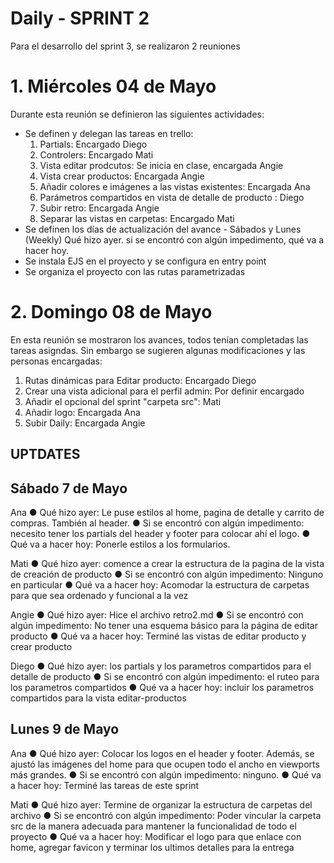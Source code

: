 # Daily - SPRINT 2

Para el desarrollo del sprint 3, se realizaron 2 reuniones

# 1. Miércoles 04 de Mayo

Durante esta reunión se definieron las siguientes actividades:

- Se definen y delegan las tareas en trello:
  1. Partials: Encargado Diego
  2. Controlers: Encargado Mati
  3. Vista editar prodcutos: Se inicia en clase, encargada Angie
  4. Vista crear productos: Encargada Angie
  5. Añadir colores e imágenes a las vistas existentes: Encargada Ana
  6. Parámetros compartidos en vista de detalle de producto : Diego
  7. Subir retro: Encargada Angie
  8. Separar las vistas en carpetas: Encargado Mati
- Se definen los días de actualización del avance - Sábados y Lunes (Weekly) Qué hizo ayer. si se encontró con algún impedimento, qué va a hacer hoy.
- Se instala EJS en el proyecto y se configura en entry point
- Se organiza el proyecto con las rutas parametrizadas

# 2. Domingo 08 de Mayo

En esta reunión se mostraron los avances, todos tenían completadas las tareas asigndas. Sin embargo se sugieren algunas modificaciones y las personas encargadas:

1.  Rutas dinámicas para Editar producto: Encargado Diego
2.  Crear una vista adicional para el perfil admin: Por definir encargado
3.  Añadir el opcional del sprint "carpeta src": Mati
4.  Añadir logo: Encargada Ana
5.  Subir Daily: Encargada Angie

## UPTDATES

## Sábado 7 de Mayo

Ana
● Qué hizo ayer: Le puse estilos al home, pagina de detalle y carrito de compras. También al header.
● Si se encontró con algún impedimento: necesito tener los partials del header y footer para colocar ahí el logo.
● Qué va a hacer hoy: Ponerle estilos a los formularios.

Mati
● Qué hizo ayer: comence a crear la estructura de la pagina de la vista de creación de producto
● Si se encontró con algún impedimento: Ninguno en particular
● Qué va a hacer hoy: Acomodar la estructura de carpetas para que sea ordenado y funcional a la vez

Angie
● Qué hizo ayer: Hice el archivo retro2.md
● Si se encontró con algún impedimento: No tener una esquema básico para la página de editar producto
● Qué va a hacer hoy: Terminé las vistas de editar producto y crear producto

Diego
● Qué hizo ayer: los partials y los parametros compartidos para el detalle de producto
● Si se encontró con algún impedimento: el ruteo para los parametros compartidos
● Qué va a hacer hoy: incluir los parametros compartidos para la vista editar-productos

## Lunes 9 de Mayo

Ana
● Qué hizo ayer: Colocar los logos en el header y footer. Además, se ajustó las imágenes del home para que ocupen todo el ancho en viewports más grandes.
● Si se encontró con algún impedimento: ninguno.
● Qué va a hacer hoy: Terminé las tareas de este sprint

Mati
● Qué hizo ayer: Termine de organizar la estructura de carpetas del archivo
● Si se encontró con algún impedimento: Poder vincular la carpeta src de la manera adecuada para mantener la funcionalidad de todo el proyecto
● Qué va a hacer hoy: Modificar el logo para que enlace con home, agregar favicon y terminar los ultimos detalles para la entrega


